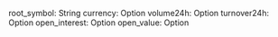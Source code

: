 root_symbol: String
currency: Option<String>
volume24h: Option<i64>
turnover24h: Option<i64>
open_interest: Option<i64>
open_value: Option<i64>